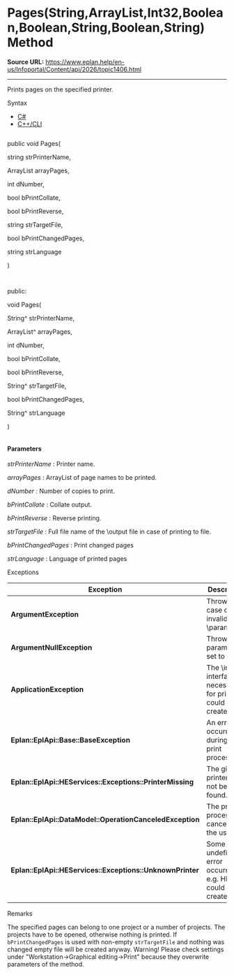 # Pages(String,ArrayList,Int32,Boolean,Boolean,String,Boolean,String) Method

**Source URL:** https://www.eplan.help/en-us/Infoportal/Content/api/2026/topic1406.html

---

Prints pages on the specified printer.

Syntax

- [C#](#i-syntax-CS)
- [C++/CLI](#i-syntax-CPP2005)

```
```
public void Pages( 

   string strPrinterName,

   ArrayList arrayPages,

   int dNumber,

   bool bPrintCollate,

   bool bPrintReverse,

   string strTargetFile,

   bool bPrintChangedPages,

   string strLanguage

)
```
```

```
```
public:

void Pages( 

   String^ strPrinterName,

   ArrayList^ arrayPages,

   int dNumber,

   bool bPrintCollate,

   bool bPrintReverse,

   String^ strTargetFile,

   bool bPrintChangedPages,

   String^ strLanguage

)
```
```

#### Parameters

*strPrinterName*
:   Printer name.

*arrayPages*
:   ArrayList of page names to be printed.

*dNumber*
:   Number of copies to print.

*bPrintCollate*
:   Collate output.

*bPrintReverse*
:   Reverse printing.

*strTargetFile*
:   Full file name of the \output file in case of printing to file.

*bPrintChangedPages*
:   Print changed pages

*strLanguage*
:   Language of printed pages

Exceptions

| Exception | Description |
| --- | --- |
| **ArgumentException** | Thrown in case of invalid \parameters. |
| **ArgumentNullException** | Thrown if a parameter is set to null. |
| **ApplicationException** | The \internal interface necessary for printing could not be created. |
| **Eplan\:\:EplApi\:\:Base\:\:BaseException** | An error occurred during the print process. |
| **Eplan\:\:EplApi\:\:HEServices\:\:Exceptions\:\:PrinterMissing** | The given printer could not be found. |
| **Eplan\:\:EplApi\:\:DataModel\:\:OperationCanceledException** | The print process was canceled by the user. |
| **Eplan\:\:EplApi\:\:HEServices\:\:Exceptions\:\:UnknownPrinter** | Some undefined error occurred, e.g. HDC could not be created. |

Remarks

The specified pages can belong to one project or a number of projects. The projects have to be opened, otherwise nothing is printed. If `bPrintChangedPages` is used with non-empty `strTargetFile` and nothing was changed empty file will be created anyway. Warning! Please check settings under "Workstation->Graphical editing->Print" because they overwrite parameters of the method.
